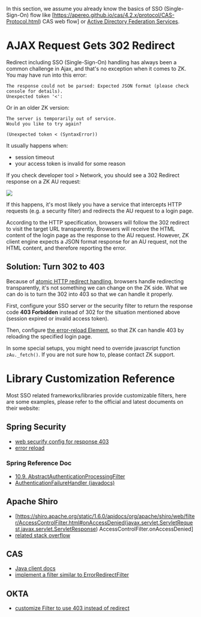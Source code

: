 In this section, we assume you already know the basics of SSO
(Single-Sign-On) flow like
\[<https://apereo.github.io/cas/4.2.x/protocol/CAS-Protocol.html>) CAS
web flow\] or [Active Directory Federation
Services](https://docs.microsoft.com/en-us/archive/blogs/askds/understanding-the-ad-fs-2-0-proxy).

# AJAX Request Gets 302 Redirect

Redirect including SSO (Single-Sign-On) handling has always been a
common challenge in Ajax, and that's no exception when it comes to ZK.
You may have run into this error:

``` text
The response could not be parsed: Expected JSON format (please check console for details).
Unexpected token '<':
```

Or in an older ZK version:

``` text
The server is temporarily out of service.
Would you like to try again?

(Unexpected token < (SyntaxError))
```

It usually happens when:

- session timeout
- your access token is invalid for some reason

If you check developer tool \> Network, you should see a 302 Redirect
response on a ZK AU request:

![](images/Redirect302.jpg)

If this happens, it's most likely you have a service that intercepts
HTTP requests (e.g. a security filter) and redirects the AU request to a
login page.

According to the HTTP specification, browsers will follow the 302
redirect to visit the target URL transparently. Browsers will receive
the HTML content of the login page as the response to the AU request.
However, ZK client engine expects a JSON format response for an AU
request, not the HTML content, and therefore reporting the error.

## Solution: Turn 302 to 403

Because of [atomic HTTP redirect
handling](https://fetch.spec.whatwg.org/#atomic-http-redirect-handling),
browsers handle redirecting transparently, it's not something we can
change on the ZK side. What we can do is to turn the 302 into 403 so
that we can handle it properly.

First, configure your SSO server or the security filter to return the
response code **403 Forbidden** instead of 302 for the situation
mentioned above (session expired or invalid access token).

Then, configure [ the error-reload
Element](ZK_Configuration_Reference/zk.xml/The_client-config_Element/The_error-reload_Element),
so that ZK can handle 403 by reloading the specified login page.

In some special setups, you might need to override javascript function
`zAu._fetch()`. If you are not sure how to, please contact ZK support.

# Library Customization Reference

Most SSO related frameworks/libraries provide customizable filters, here
are some examples, please refer to the official and latest documents on
their website:

## Spring Security

- [web securify config for response
  403](https://github.com/zkoss/zkspringboot/blob/redirect302/zkspringboot-demos/zkspringboot-security-demo/src/main/java/org/zkoss/zkspringboot/security/WebSecurityConfig.java#L48-L51)
- [error
  reload](https://github.com/zkoss/zkspringboot/blob/redirect302/zkspringboot-demos/zkspringboot-security-demo/src/main/resources/metainfo/zk/zk.xml#L11-L15)

### Spring Reference Doc

- [10.9.
  AbstractAuthenticationProcessingFilter](https://docs.spring.io/spring-security/site/docs/5.4.1/reference/html5/#servlet-authentication-abstractprocessingfilter)
- [AuthenticationFailureHandler
  (javadocs)](https://docs.spring.io/spring-security/site/docs/5.4.1/api/org/springframework/security/web/authentication/AuthenticationFailureHandler.html)

## Apache Shiro

- \[<https://shiro.apache.org/static/1.6.0/apidocs/org/apache/shiro/web/filter/AccessControlFilter.html#onAccessDenied(javax.servlet.ServletRequest,javax.servlet.ServletResponse>)
  AccessControlFilter.onAccessDenied\]
- [related stack
  overflow](https://stackoverflow.com/questions/41709987/how-to-make-shiro-return-403-forbidden-with-spring-boot-rather-than-redirect-to)

## CAS

- [Java client docs](https://github.com/apereo/java-cas-client/)
- [implement a filter similar to
  ErrorRedirectFilter](https://github.com/apereo/java-cas-client/blob/master/cas-client-core/src/main/java/org/jasig/cas/client/util/ErrorRedirectFilter.java)

## OKTA

- [customize Filter to use 403 instead of
  redirect](https://developer.okta.com/blog/2019/07/22/servlet-authentication)
